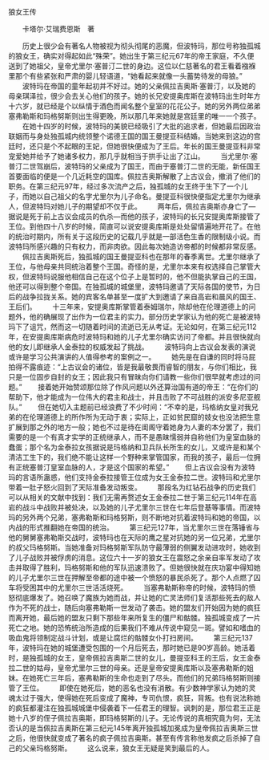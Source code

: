狼女王传

　　卡塔尔·艾瑞费恩斯　著

　　历史上很少会有著名人物被视为彻头彻尾的恶魔，但波特玛，那位号称独孤城的狼女王，确实对得起如此“殊荣”。她出生于第三纪元67年的帝王家庭，不久便送到了她祖父，皇帝尤里尔·塞普汀二世的身边。这位以仁慈著名的君王看着襁褓里那个有些紧张和严肃的婴儿轻语道，“她看起来就像一头蓄势待发的母狼。”
　　波特玛在帝国的童年起初并不好过。她的父亲佩拉吉奥斯·塞普汀，以及她的母亲琪泽拉，很少会去关心他们的孩子。她的长兄安提奥库斯在波特玛出生时年方十六岁，就已经是个以纵情于酒色而闻名整个皇室的花花公子。她的另外两位弟弟塞弗勒斯和玛格努斯则出生得更晚，所以那几年来她就是宫廷里的唯一一个孩子。
　　在她十四岁的时候，波特玛的美貌已经吸引了大批的追求者，但她最后因政治联姻而与身处独孤城内统领整个诺德王国的国王曼提亚科结婚。当她来到这边的宫廷时，还只是个不起眼的王妃，但她很快便成为了王后。年长的国王曼提亚科非常宠爱她并给予了她诸多权力，那几乎就相当于拱手让出了江山。 
　　当尤里尔·塞普汀二世驾崩后，波特玛的父亲成为了国王，而由于塞普汀二世的无能，新任国王首要面临的便是一个几近耗空的国库。佩拉吉奥斯解散了上古议会，撤消了他们的职务。在第三纪元97年，经过多次流产之后，独孤城的女王终于生下了一个儿子，而她以自己祖父的名字尤里尔为儿子命名。曼提亚科很快便指定尤里尔为继承人，但波特玛对她儿子的期望却不仅于此。
　　两年后，佩拉吉奥斯亦身亡了—据说是死于前上古议会成员的仇杀—而他的孩子，波特玛的长兄安提奥库斯接管了王位。到他四十八岁的时候，简直可以说安提奥库斯是处处留情遍地开花了。在他的统治时期内，所有关于这段历史的记载几乎就是一部活色生香的限制级小说。而波特玛所感兴趣的只有权力，而非肉欲。因此每次她造访帝都的时候都非常反感。
　　佩拉吉奥斯死后，独孤城的国王曼提亚科也在那年的春季离世。尤里尔继承了王位，与他母亲共同统治着整个王国。奇怪的是，尤里尔本来有权选择自己掌管大权，但波特玛说服他相信自己在这个位子上是暂时的，他不但能执掌自己的王国，他还可以得到整个帝国。在独孤城的城堡里，波特玛邀请了天际各国的使节，为日后的战争拉拢关系。她的宾客名单甚至一度扩大到邀请了来自高岩和晨风的国王、王后们。
　　十三年来，安提奥库斯掌管着泰姆瑞尔，除却他在伦理道德上的问题外，他的确展现了出作为一位君主的实力。部分历史学家认为他的死亡是被波特玛下了诅咒，然而这一切随着时间的流逝已无从考证。无论如何，在第三纪元112年，在安提奥库斯病危时波特玛和她的儿子尤里尔确实访问了帝都。并且很快就向他的女儿即继承人金泰拉的权威发起了挑战。
　　波特玛向上古议会发表的演说或许是学习公共演讲的人值得参考的案例之一。
　　她先是在自谦的同时将马屁拍得不露痕迹：“上古议会的诸位，皆是我最敬畏而睿智的朋友，与你们相比，我只是一位固步自封的女王；因此我只有冒昧向你们请教一些你们很早就考虑过的问题。”
　　接着她开始赞颂那位除了作风问题以外还算治国有道的帝王：“在你们的帮助下，他才能成为一位伟大的君主和战士，并且击败了不可战胜的派安多尼亚舰队。”
　　但在她切入主题前已经浪费了不少时间：“不幸的是，玛格纳女皇对我兄弟的在伦理道德上的所作所为无动于衷；实际上，正如贫民窟的妓女也没法把生意扩展到那之外的地方一般；她也不过是待在闺阁守着她身为人妻的本分罢了，我们需要的是一个有真才实学的正统继承人，而不是愚昧懦弱并自称他们为皇室血脉的蠢蛋；那个名为金泰拉女孩据说是玛格纳和卫兵队长所生的女儿，又或许是和某个清洁工生下的，我们绝不能让这样一个野种来掌管国家，而我的孩子，最后一位拥有正统塞普汀皇室血脉的人，才是这个国家的希望。”
　　但上古议会没有为波特玛的言语所蛊惑，他们支持金泰拉接管王位成为女王金泰拉二世。波特玛和尤里尔带着一肚子怒火回到了天际准备发动叛变。
　　那段名为红钻石战争的历史我们可以从相关的文献中找到：我们无需再赘述女王金泰拉二世于第三纪元114年在高岩的战斗中战败并被处决，以及她的儿子尤里尔三世在七年后登基等事情。而波特玛的另外两个兄弟，塞弗勒斯和玛格努斯，则不断地对抗着波特玛和她的帝国，以内战的形式推翻她在帝国的统治。
　　第三纪元127年，当尤里尔三世在落锤省与他的舅舅塞弗勒斯交战时，波特玛也在天际的鹰之星对抗她的另一位兄弟，尤里尔的叔父玛格努斯。当她准备对玛格努斯军队防守最薄弱的侧翼发动进攻时，她收到了儿子战败并被俘虏的消息。这位六十一岁的狼女王在震怒之余亲自率军发动了攻击并取得了胜利，玛格努斯和他的军队迅速溃败了。但她很快就在庆功宴中得知她的儿子尤里尔三世在押解至帝都的途中被一个愤怒的暴民杀死了。那个人点燃了囚车将受困其中的尤里尔三世活活烧死。
　　当塞弗勒斯称帝的时候，波特玛的愤怒彻底爆发了。她召唤了魔族为她而战，并让她的亡灵法师们复活那些死去的敌人作为不死的战士，随后向塞弗勒斯一世发动了袭击。她的盟友们开始因为她的疯狂而离开她，最后她的盟友只剩下那些年来所复生的僵尸和骷髅。独孤城变成了一片死亡之地。她的恐怖统治所造成的后果我们不难从传说中窥见一斑。譬如和嗜血的吸血鬼将领制定战斗计划，或是让腐烂的骷髅女仆打扫房间。
　　第三纪元137年，波特玛在她的城堡遭受包围的一个月后死去，那时她已是90岁高龄。她活着时，是独孤城的女王，皇帝佩拉吉奥斯二世的女儿，曼提亚科王的王后，女王金泰拉二世的姑母，皇帝尤里尔三世的母亲。还是皇帝安提奥库斯以及塞弗勒斯的姐妹。在她死亡三年后，塞弗勒斯的生命也走到了尽头。而他们的兄弟玛格努斯则接管了王位。
　　即使在她死后，她的恶名也没有消散。有少数神学家认为她的灵魂太过于强大，使得她在死后变成了魔神，专司仇恨，疯狂，背叛。也有说法称她的疯狂都灌注在独孤城城堡中侵袭着下一任君王的理智。讽刺的是，那位君王正是她十八岁的侄子佩拉吉奥斯，即玛格努斯的儿子。无论传说的真相究竟为何，无法否认的是当佩拉吉奥斯在第三纪元145年离开独孤城加冕成为皇帝佩拉吉奥斯三世之后，他很快就变成了著名的疯子佩拉吉奥斯。甚至有传言称他发疯之后杀掉了自己的父亲玛格努斯。
　　这么说来，狼女王无疑是笑到最后的人。